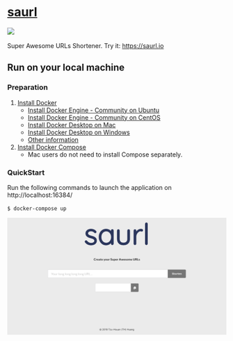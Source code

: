# [saurl](https://saurl.io)
![](https://travis-ci.org/thhuang/saurl.svg?branch=master)

Super Awesome URLs Shortener. Try it: https://saurl.io

## Run on your local machine
### Preparation
1. [Install Docker](https://docs.docker.com/install/)
    - [Install Docker Engine - Community on Ubuntu](https://docs.docker.com/install/linux/docker-ce/ubuntu/)
    - [Install Docker Engine - Community on CentOS](https://docs.docker.com/install/linux/docker-ce/centos/)
    - [Install Docker Desktop on Mac](https://docs.docker.com/docker-for-mac/install/)
    - [Install Docker Desktop on Windows](https://docs.docker.com/docker-for-windows/install/)
    - [Other information](https://docs.docker.com/install/)
2. [Install Docker Compose](https://docs.docker.com/compose/install/)
    - Mac users do not need to install Compose separately.

### QuickStart
Run the following commands to launch the application on http://localhost:16384/
```
$ docker-compose up
```

![](./misc/demo.png)
